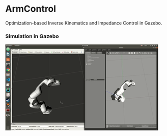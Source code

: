 # ArmControl

Optimization-based Inverse Kinematics and Impedance Control in Gazebo.
 ### Simulation in Gazebo
![detecion](gif/ik.gif)
